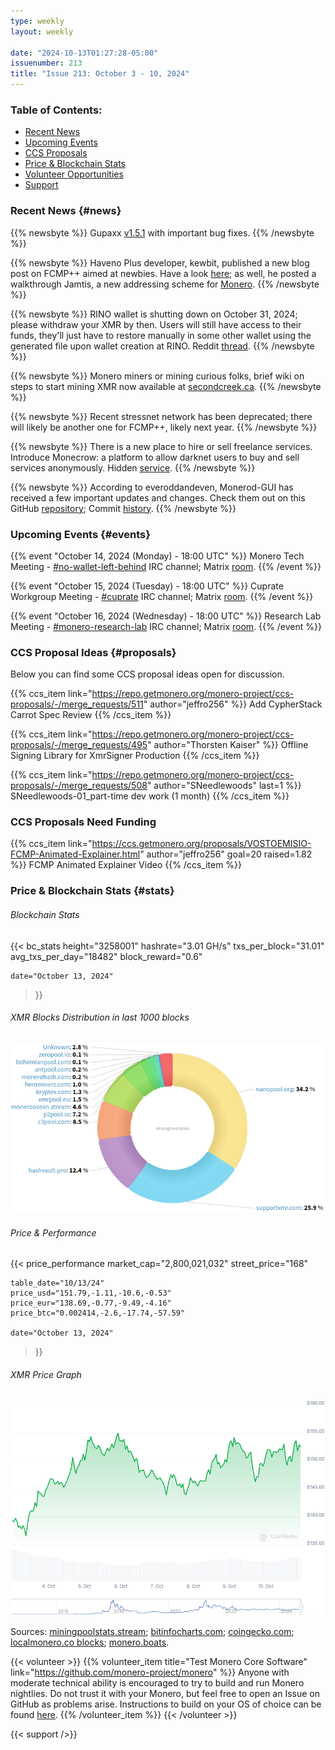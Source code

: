 ```yaml
---
type: weekly
layout: weekly

date: "2024-10-13T01:27:28-05:00"
issuenumber: 213
title: "Issue 213: October 3 - 10, 2024"
---
```


### Table of Contents:

- [Recent News](#news)
- [Upcoming Events](#events)
- [CCS Proposals](#proposals)
- [Price & Blockchain Stats](#stats)
- [Volunteer Opportunities](#volunteer)
- [Support](#support)

### Recent News {#news}

{{% newsbyte %}}
Gupaxx [v1.5.1](https://github.com/Cyrix126/gupaxx/releases/tag/v1.5.1) with important bug fixes.
{{% /newsbyte %}}

{{% newsbyte %}}
Haveno Plus developer, kewbit, published a new blog post on FCMP++ aimed at newbies. Have a look [here](https://kewbit.org/in-simple-terms-monero-fcmp-explained/); as well, he posted a walkthrough Jamtis, a new addressing scheme for [Monero](https://kewbit.org/understanding-jamtis-a-new-address-format-for-monero/).
{{% /newsbyte %}}

{{% newsbyte %}}
RINO wallet is shutting down on October 31, 2024; please withdraw your XMR by then. Users will still have access to their funds, they'll just have to restore manually in some other wallet using the generated file upon wallet creation at RINO. Reddit [thread](https://redlib.zaggy.nl/r/Monero/comments/1fwmhto/rino_wallet_closing_down_end_of_october/).
{{% /newsbyte %}}

{{% newsbyte %}}
Monero miners or mining curious folks, brief wiki on steps to start mining XMR now available at [secondcreek.ca](https://secondcreek.ca/xmr/).
{{% /newsbyte %}}

{{% newsbyte %}}
Recent stressnet network has been deprecated; there will likely be another one for FCMP++, likely next year.
{{% /newsbyte %}}

{{% newsbyte %}}
There is a new place to hire or sell freelance services. Introduce Monecrow: a platform to allow darknet users to buy and sell services anonymously. Hidden [service](http://monecrowruqdvzh7spxlyyq5ze7ytoetk4r7yb2pshbqvtrtpvcvtwyd.onion/).
{{% /newsbyte %}}

{{% newsbyte %}}
According to everoddandeven, Monerod-GUI has received a few important updates and changes. Check them out on this GitHub [repository](https://github.com/everoddandeven/monerod-gui); Commit [history](https://github.com/everoddandeven/monerod-gui/commits/main/).
{{% /newsbyte %}}

### Upcoming Events {#events}

{{% event "October 14, 2024 (Monday) - 18:00 UTC" %}}
Monero Tech Meeting - [#no-wallet-left-behind](irc://irc.libera.chat/#no-wallet-left-behind) IRC channel; Matrix [room](https://matrix.to/#/#no-wallet-left-behind:monero.social).
{{% /event %}}

{{% event "October 15, 2024 (Tuesday) - 18:00 UTC" %}}
Cuprate Workgroup Meeting - [#cuprate](irc://irc.libera.chat/#cuprate) IRC channel; Matrix [room](https://matrix.to/#/#cuprate:monero.social).
{{% /event %}}

{{% event "October 16, 2024 (Wednesday) - 18:00 UTC" %}}
Research Lab Meeting - [#monero-research-lab](irc://irc.libera.chat/#monero-research-lab) IRC channel; Matrix [room](https://matrix.to/#/#monero-research-lab:monero.social).
{{% /event %}}

### CCS Proposal Ideas {#proposals}

Below you can find some CCS proposal ideas open for discussion.

{{% ccs_item link="https://repo.getmonero.org/monero-project/ccs-proposals/-/merge_requests/511" author="jeffro256" %}}
Add CypherStack Carrot Spec Review
{{% /ccs_item %}}

{{% ccs_item link="https://repo.getmonero.org/monero-project/ccs-proposals/-/merge_requests/495" author="Thorsten Kaiser" %}}
Offline Signing Library for XmrSigner Production
{{% /ccs_item %}}

{{% ccs_item link="https://repo.getmonero.org/monero-project/ccs-proposals/-/merge_requests/508" author="SNeedlewoods" last=1 %}}
SNeedlewoods-01_part-time dev work (1 month)
{{% /ccs_item %}}

### CCS Proposals Need Funding

{{% ccs_item link="https://ccs.getmonero.org/proposals/VOSTOEMISIO-FCMP-Animated-Explainer.html" author="jeffro256" goal=20 raised=1.82 %}}
FCMP Animated Explainer Video
{{% /ccs_item %}}

### Price & Blockchain Stats {#stats}

###### Blockchain Stats

{{< bc_stats
	height="3258001"
	hashrate="3.01 GH/s"
	txs_per_block="31.01"
	avg_txs_per_day="18482"
	block_reward="0.6"

	date="October 13, 2024"
>}}

###### XMR Blocks Distribution in last 1000 blocks

![Hashrate Pool Distribution Pie Chart](./hash.png)

###### Price & Performance

{{< price_performance
	market_cap="2,800,021,032"
	street_price="168"

	table_date="10/13/24"
	price_usd="151.79,-1.11,-10.6,-0.53"
	price_eur="138.69,-0.77,-9.49,-4.16"
	price_btc="0.002414,-2.6,-17.74,-57.59"

	date="October 13, 2024"
>}}

###### XMR Price Graph

![XMR Price Graph](./price.png)

Sources: [miningpoolstats.stream](https://miningpoolstats.stream/monero); [bitinfocharts.com](https://bitinfocharts.com/monero/); [coingecko.com](https://www.coingecko.com/en/coins/monero); [localmonero.co blocks](https://localmonero.co/blocks); [monero.boats](https://monero.boats/).

{{< volunteer >}}
{{% volunteer_item title="Test Monero Core Software" link="https://github.com/monero-project/monero" %}}
Anyone with moderate technical ability is encouraged to try to build and run Monero nightlies. Do not trust it with your Monero, but feel free to open an Issue on GitHub as problems arise. Instructions to build on your OS of choice can be found [here](https://github.com/monero-project/monero#compiling-monero-from-source). 
{{% /volunteer_item %}}
{{< /volunteer >}}

{{< support />}}
